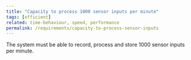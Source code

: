 ```yaml
---
title: "Capacity to process 1000 sensor inputs per minute"
tags: [efficient]
related: time-behaviour, speed, performance
permalink: /requirements/capacity-to-process-sensor-inputs
---
```


<div class="quality-requirement" markdown="1">

The system must be able to record, process and store 1000 sensor inputs per minute.

</div><br>




